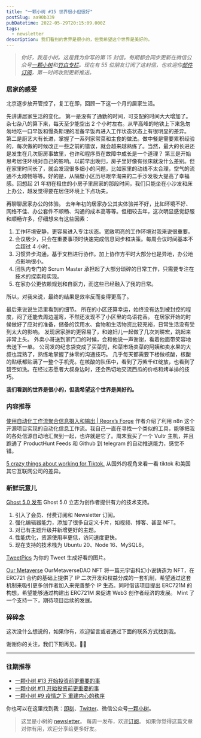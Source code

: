 ```yaml
---
title: "一颗小树 #15 世界很小但很好"
postSlug: aa90b339
pubDatetime: 2022-05-29T20:15:09.000Z
tags:
  - newsletter
description: 我们看到的世界是很小的，但我希望这个世界是美好的。
---
```


> _你好，我是小树。这是我为你写的第 15 封信。每期都会同步更新在微信公众号[一颗小树](https://weixin.sogou.com/weixin?query=a_warm_tree)和[竹白专栏](https://xiaoshu.zhubai.love)。现在有 55 位朋友订阅了这封信，也欢迎你[邮件订阅](https://xiaoshu.zhubai.love)，第一时间收到更新推送。_

### 居家的感受

北京逐步放开管控了，复工在即，回顾一下这一个月的居家生活。

先讲讲居家生活的变化。
第一是没有了通勤的时间，可支配的时间大大增加了。杂七杂八的算下来，每天至少能空出 2 个小时左右。从早高峰的地铁上下来急匆匆地吃一口早饭和慢条斯理的准备早饭再进入工作状态状态上有很明显的差异。
第二是厨艺大有长进，掌握了一系列家常菜和主食的做法。做中餐是需要累积经验的，每次做的时候改正一些之前的错误，就会越来越熟练了。当然，最大的长进还是发生在几次厨房事故里，也许和程序员在故障中成长是一个道理？
第三是开始思考居住环境对自己的影响。以前早出晚归，房子里好像有张床就没什么差别。但在家里时间长了，就会发现很多细小的问题，比如家里的动线不太合理，空气的流通不太顺畅等等。好的是，从隔壁小区历尽艰辛淘来的二手沙发极大提高了幸福感。回想起 21 年初在租住的小房子里居家的那段时间，我们只能坐在小沙发和床上办公，越发觉得要在居住环境上下点功夫。

再聊聊居家办公的体验。
去年年初的居家办公其实体验并不好，比如环境不好、网络不佳、办公套件不顺畅、沟通的成本高等等。但相较去年，这次明显感觉舒服和顺畅许多，仔细想来有这些因素：

1. 工作环境安静，更容易进入专注状态。宽敞明亮的工作环境对我来说很重要。
2. 会议极少，只会在重要事项时快速完成信息同步和决策。每周会议时间基本不会超过 4 小时。
3. 习惯异步沟通，基于文档进行协作。加上协作方平时大部分也是异地，办公地点影响很小。
4. 团队内专门的 Scrum Master 承担起了大部分琐碎的日常工作，只需要专注在技术的探索和实现。
5. 在家办公更依赖规划和自驱力，而这些已经融入了我的日常。

所以，对我来说，最终的结果是效率反而变得更高了。

最后来说说生活里看到的细节。
所在的小区还算幸运，始终没有达到被封控的程度，闷了还能去周边遛弯，不然还发现不了小区里的鸟语花香。
在居家开始的时候做好了应对的准备，储备的饮用水、食物和生活物资比较充裕，日常生活没有受到太大的影响。
发现居家胖的更容易了，和媳妇儿一起做了几次刘畊宏，跳起来非常上头。
外卖小哥送到家门口的时候，会和他说一声谢谢，看着他面带笑容地去送下一单。
公司发的纪念袋变成了买菜兜，和菜市场卖菜的阿姨和卖水果的大叔也混熟了，熟练地掌握了抹零的沟通技巧。
几乎每天都需要下楼做核酸，核酸的贴纸都贴满了一整个手机壳。在核酸的队伍中，看到了万紫千红绽放，也看到了碧空如洗。在经过志愿者大叔身边时，还会热切地交流西瓜的价格和烤羊排的技巧。

**我们看到的世界是很小的，但我希望这个世界是美好的。**

### 内容推荐

[使用自动化工作流聚合信息摄入和输出 | Reorx’s Forge](https://reorx.com/blog/sharing-my-footprints-automation/)
作者介绍了利用 n8n 这个开源项目实现的自动化信息工作流。我自己一直在寻找一个类似的工具，能够把我的各处信源自动地汇聚到一起，也许就是它了。周末我买了一个 Vultr 主机，并且跑通了 ProductHunt Feeds 和 Github 到 telegram 的自动推送能力，感觉不错。

[5 crazy things about working for Tiktok.](https://youtu.be/RNUrZFkHXlo)
从国外的视角来看一看 tiktok 和美国其它互联网公司的差异。

### 新鲜玩意儿

[Ghost 5.0 发布](https://ghost.org/changelog/5/)
Ghost 5.0 立志为创作者提供有力的技术支持。

1. 引入了会员、付费订阅和 Newsletter 订阅。
2. 强化编辑器能力，添加了很多自定义卡片，如视频、博客、甚至 NFT。
3. 对已有主题升级并新增更好的主题。
4. 性能优化，资源使用率更低，访问速度更快。
5. 现在支持的技术栈为 Ubuntu 20、Node 16、MySQL8。

[TweetPics](https://tweet.pics/tweetpics?ref=producthunt)
为你的 Tweet 生成好看的图片。

[Our Metaverse](https://www.our-metaverse.xyz/)
OurMetaverseDAO NFT 将一篇元宇宙科幻小说铸造为 NFT，在 ERC721 合约的基础上提供了 IP 二次开发和权益分成的一套机制，希望通过这套机制来吸引更多创作者加入来完善整个 IP 生态。同时借该项目提出 ERC721M 的构想，希望能够通过构建出 ERC721M 来促进 Web3 创作者经济的发展。
Mint 了一个支持一下，期待项目后续的发展。

### 碎碎念

这次没什么想说的，如果你有，欢迎留言或者通过下面的联系方式找到我。

谢谢你的关注，我们下期再见。👋🏻

---

### 往期推荐

- [一颗小树 #13 开始投资前更重要的事](https://xiaoshu.zhubai.love/posts/2137800906510094336)
- [一颗小树 #11 开始投资前更重要的事](https://xiaoshu.zhubai.love/posts/2132745094586081280)
- [一颗小树 #9 疫情之下 重建内心的秩序](https://xiaoshu.zhubai.love/posts/2127657453835132928)

你也可以在这里找到我：[即刻](https://okjk.co/3Vsn5T)、[Twitter](https://twitter.com/yeshu_in_future)、微信公众号[一颗小树](https://weixin.sogou.com/weixin?query=a_warm_tree)。

> 这里是小树的 [newsletter](https://xiaoshu.zhubai.love)。 每周一发布，欢迎[订阅](https://xiaoshu.zhubai.love)。
> 如果你觉得这篇文章对你有用，欢迎分享给更多好友。

